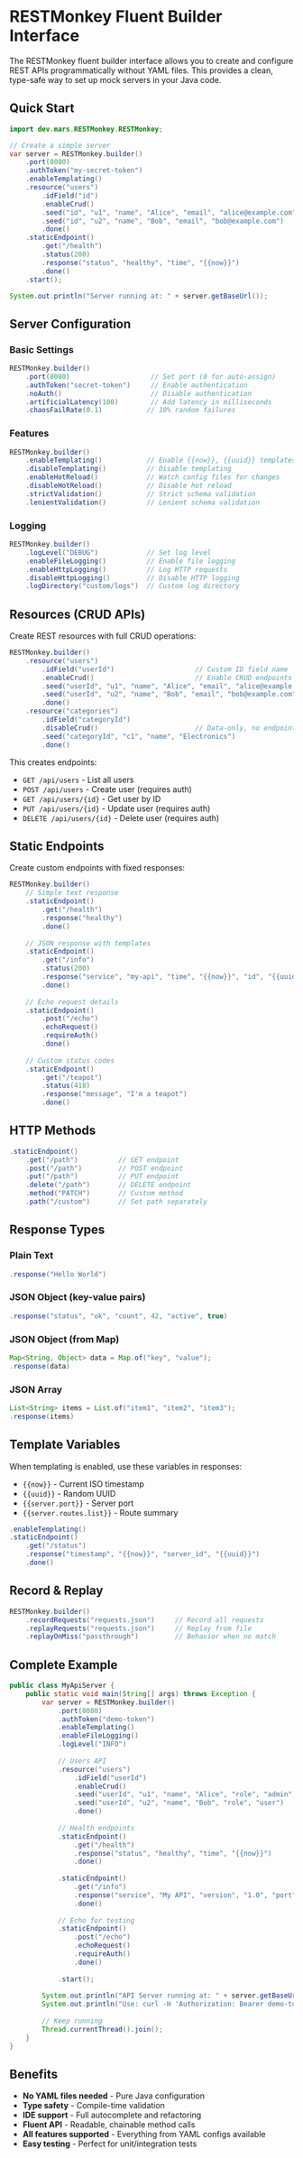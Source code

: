 # RESTMonkey Fluent Builder Interface

The RESTMonkey fluent builder interface allows you to create and configure REST APIs programmatically without YAML files. This provides a clean, type-safe way to set up mock servers in your Java code.

## Quick Start

```java
import dev.mars.RESTMonkey.RESTMonkey;

// Create a simple server
var server = RESTMonkey.builder()
    .port(8080)
    .authToken("my-secret-token")
    .enableTemplating()
    .resource("users")
        .idField("id")
        .enableCrud()
        .seed("id", "u1", "name", "Alice", "email", "alice@example.com")
        .seed("id", "u2", "name", "Bob", "email", "bob@example.com")
        .done()
    .staticEndpoint()
        .get("/health")
        .status(200)
        .response("status", "healthy", "time", "{{now}}")
        .done()
    .start();

System.out.println("Server running at: " + server.getBaseUrl());
```

## Server Configuration

### Basic Settings
```java
RESTMonkey.builder()
    .port(8080)                    // Set port (0 for auto-assign)
    .authToken("secret-token")     // Enable authentication
    .noAuth()                      // Disable authentication
    .artificialLatency(100)        // Add latency in milliseconds
    .chaosFailRate(0.1)           // 10% random failures
```

### Features
```java
RESTMonkey.builder()
    .enableTemplating()           // Enable {{now}}, {{uuid}} templates
    .disableTemplating()          // Disable templating
    .enableHotReload()            // Watch config files for changes
    .disableHotReload()           // Disable hot reload
    .strictValidation()           // Strict schema validation
    .lenientValidation()          // Lenient schema validation
```

### Logging
```java
RESTMonkey.builder()
    .logLevel("DEBUG")            // Set log level
    .enableFileLogging()          // Enable file logging
    .enableHttpLogging()          // Log HTTP requests
    .disableHttpLogging()         // Disable HTTP logging
    .logDirectory("custom/logs")  // Custom log directory
```

## Resources (CRUD APIs)

Create REST resources with full CRUD operations:

```java
RESTMonkey.builder()
    .resource("users")
        .idField("userId")                    // Custom ID field name
        .enableCrud()                         // Enable CRUD endpoints
        .seed("userId", "u1", "name", "Alice", "email", "alice@example.com")
        .seed("userId", "u2", "name", "Bob", "email", "bob@example.com")
        .done()
    .resource("categories")
        .idField("categoryId")
        .disableCrud()                        // Data-only, no endpoints
        .seed("categoryId", "c1", "name", "Electronics")
        .done()
```

This creates endpoints:
- `GET /api/users` - List all users
- `POST /api/users` - Create user (requires auth)
- `GET /api/users/{id}` - Get user by ID
- `PUT /api/users/{id}` - Update user (requires auth)
- `DELETE /api/users/{id}` - Delete user (requires auth)

## Static Endpoints

Create custom endpoints with fixed responses:

```java
RESTMonkey.builder()
    // Simple text response
    .staticEndpoint()
        .get("/health")
        .response("healthy")
        .done()
    
    // JSON response with templates
    .staticEndpoint()
        .get("/info")
        .status(200)
        .response("service", "my-api", "time", "{{now}}", "id", "{{uuid}}")
        .done()
    
    // Echo request details
    .staticEndpoint()
        .post("/echo")
        .echoRequest()
        .requireAuth()
        .done()
    
    // Custom status codes
    .staticEndpoint()
        .get("/teapot")
        .status(418)
        .response("message", "I'm a teapot")
        .done()
```

## HTTP Methods

```java
.staticEndpoint()
    .get("/path")          // GET endpoint
    .post("/path")         // POST endpoint  
    .put("/path")          // PUT endpoint
    .delete("/path")       // DELETE endpoint
    .method("PATCH")       // Custom method
    .path("/custom")       // Set path separately
```

## Response Types

### Plain Text
```java
.response("Hello World")
```

### JSON Object (key-value pairs)
```java
.response("status", "ok", "count", 42, "active", true)
```

### JSON Object (from Map)
```java
Map<String, Object> data = Map.of("key", "value");
.response(data)
```

### JSON Array
```java
List<String> items = List.of("item1", "item2", "item3");
.response(items)
```

## Template Variables

When templating is enabled, use these variables in responses:

- `{{now}}` - Current ISO timestamp
- `{{uuid}}` - Random UUID
- `{{server.port}}` - Server port
- `{{server.routes.list}}` - Route summary

```java
.enableTemplating()
.staticEndpoint()
    .get("/status")
    .response("timestamp", "{{now}}", "server_id", "{{uuid}}")
    .done()
```

## Record & Replay

```java
RESTMonkey.builder()
    .recordRequests("requests.json")     // Record all requests
    .replayRequests("requests.json")     // Replay from file
    .replayOnMiss("passthrough")         // Behavior when no match
```

## Complete Example

```java
public class MyApiServer {
    public static void main(String[] args) throws Exception {
        var server = RESTMonkey.builder()
            .port(8080)
            .authToken("demo-token")
            .enableTemplating()
            .enableFileLogging()
            .logLevel("INFO")
            
            // Users API
            .resource("users")
                .idField("userId")
                .enableCrud()
                .seed("userId", "u1", "name", "Alice", "role", "admin")
                .seed("userId", "u2", "name", "Bob", "role", "user")
                .done()
            
            // Health endpoints
            .staticEndpoint()
                .get("/health")
                .response("status", "healthy", "time", "{{now}}")
                .done()
            
            .staticEndpoint()
                .get("/info")
                .response("service", "My API", "version", "1.0", "port", "{{server.port}}")
                .done()
            
            // Echo for testing
            .staticEndpoint()
                .post("/echo")
                .echoRequest()
                .requireAuth()
                .done()
            
            .start();
        
        System.out.println("API Server running at: " + server.getBaseUrl());
        System.out.println("Use: curl -H 'Authorization: Bearer demo-token' " + server.getBaseUrl() + "/api/users");
        
        // Keep running
        Thread.currentThread().join();
    }
}
```

## Benefits

- **No YAML files needed** - Pure Java configuration
- **Type safety** - Compile-time validation
- **IDE support** - Full autocomplete and refactoring
- **Fluent API** - Readable, chainable method calls
- **All features supported** - Everything from YAML configs available
- **Easy testing** - Perfect for unit/integration tests
